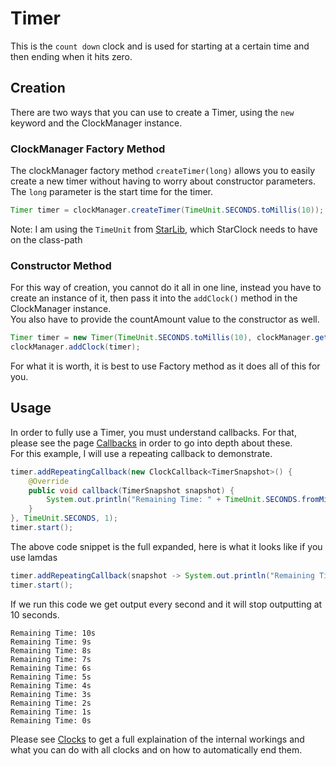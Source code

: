 # Timer
This is the `count down` clock and is used for starting at a certain time and then ending when it hits zero.  

## Creation
There are two ways that you can use to create a Timer, using the `new` keyword and the ClockManager instance.

### ClockManager Factory Method
The clockManager factory method `createTimer(long)` allows you to easily create a new timer without having to worry about constructor parameters.  
The `long` parameter is the start time for the timer.

```java
Timer timer = clockManager.createTimer(TimeUnit.SECONDS.toMillis(10));
```
Note: I am using the `TimeUnit` from [StarLib](https://github.com/StarDevelopmentLLC/StarLib), which StarClock needs to have on the class-path

### Constructor Method
For this way of creation, you cannot do it all in one line, instead you have to create an instance of it, then pass it into the `addClock()` method in the ClockManager instance.  
You also have to provide the countAmount value to the constructor as well.

```java
Timer timer = new Timer(TimeUnit.SECONDS.toMillis(10), clockManager.getCountAmount());
clockManager.addClock(timer);
```

For what it is worth, it is best to use Factory method as it does all of this for you.

## Usage
In order to fully use a Timer, you must understand callbacks. For that, please see the page [Callbacks](callbacks.md) in order to go into depth about these.  
For this example, I will use a repeating callback to demonstrate.
```java
timer.addRepeatingCallback(new ClockCallback<TimerSnapshot>() {
    @Override
    public void callback(TimerSnapshot snapshot) {
        System.out.println("Remaining Time: " + TimeUnit.SECONDS.fromMillis(snapshot.getTime()) + "s");
    }
}, TimeUnit.SECONDS, 1);
timer.start();
```

The above code snippet is the full expanded, here is what it looks like if you use lamdas
```java
timer.addRepeatingCallback(snapshot -> System.out.println("Remaining Time: " + TimeUnit.SECONDS.fromMillis(snapshot.getTime()) + "s"), TimeUnit.SECONDS, 1);
timer.start();
```

If we run this code we get output every second and it will stop outputting at 10 seconds.
```text
Remaining Time: 10s
Remaining Time: 9s
Remaining Time: 8s
Remaining Time: 7s
Remaining Time: 6s
Remaining Time: 5s
Remaining Time: 4s
Remaining Time: 3s
Remaining Time: 2s
Remaining Time: 1s
Remaining Time: 0s
```
Please see [Clocks](clocks.md) to get a full explaination of the internal workings and what you can do with all clocks and on how to automatically end them.